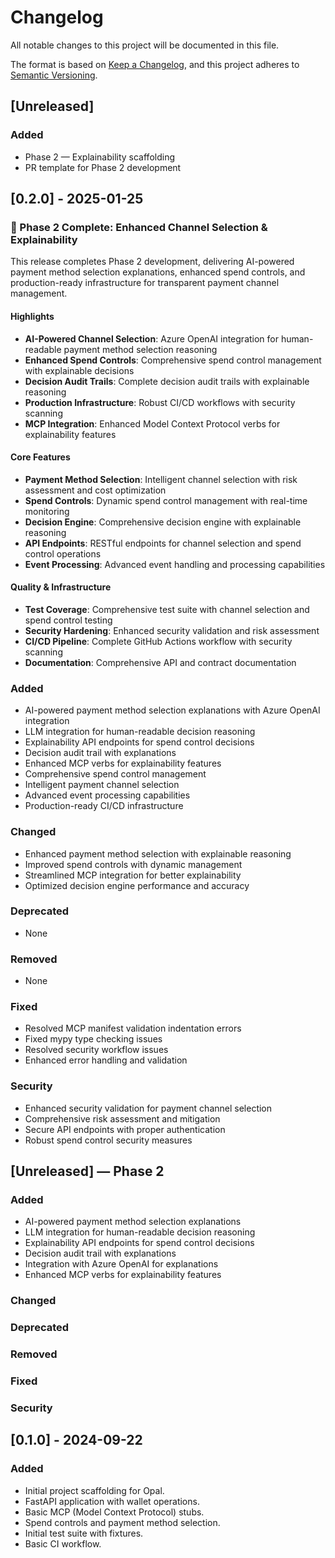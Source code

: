 # Changelog

All notable changes to this project will be documented in this file.

The format is based on [Keep a Changelog](https://keepachangelog.com/en/1.0.0/),
and this project adheres to [Semantic Versioning](https://semver.org/spec/v2.0.0.html).

## [Unreleased]

### Added
- Phase 2 — Explainability scaffolding
- PR template for Phase 2 development

## [0.2.0] - 2025-01-25

### 🚀 Phase 2 Complete: Enhanced Channel Selection & Explainability

This release completes Phase 2 development, delivering AI-powered payment method selection explanations, enhanced spend controls, and production-ready infrastructure for transparent payment channel management.

#### Highlights
- **AI-Powered Channel Selection**: Azure OpenAI integration for human-readable payment method selection reasoning
- **Enhanced Spend Controls**: Comprehensive spend control management with explainable decisions
- **Decision Audit Trails**: Complete decision audit trails with explainable reasoning
- **Production Infrastructure**: Robust CI/CD workflows with security scanning
- **MCP Integration**: Enhanced Model Context Protocol verbs for explainability features

#### Core Features
- **Payment Method Selection**: Intelligent channel selection with risk assessment and cost optimization
- **Spend Controls**: Dynamic spend control management with real-time monitoring
- **Decision Engine**: Comprehensive decision engine with explainable reasoning
- **API Endpoints**: RESTful endpoints for channel selection and spend control operations
- **Event Processing**: Advanced event handling and processing capabilities

#### Quality & Infrastructure
- **Test Coverage**: Comprehensive test suite with channel selection and spend control testing
- **Security Hardening**: Enhanced security validation and risk assessment
- **CI/CD Pipeline**: Complete GitHub Actions workflow with security scanning
- **Documentation**: Comprehensive API and contract documentation

### Added
- AI-powered payment method selection explanations with Azure OpenAI integration
- LLM integration for human-readable decision reasoning
- Explainability API endpoints for spend control decisions
- Decision audit trail with explanations
- Enhanced MCP verbs for explainability features
- Comprehensive spend control management
- Intelligent payment channel selection
- Advanced event processing capabilities
- Production-ready CI/CD infrastructure

### Changed
- Enhanced payment method selection with explainable reasoning
- Improved spend controls with dynamic management
- Streamlined MCP integration for better explainability
- Optimized decision engine performance and accuracy

### Deprecated
- None

### Removed
- None

### Fixed
- Resolved MCP manifest validation indentation errors
- Fixed mypy type checking issues
- Resolved security workflow issues
- Enhanced error handling and validation

### Security
- Enhanced security validation for payment channel selection
- Comprehensive risk assessment and mitigation
- Secure API endpoints with proper authentication
- Robust spend control security measures

## [Unreleased] — Phase 2

### Added
- AI-powered payment method selection explanations
- LLM integration for human-readable decision reasoning
- Explainability API endpoints for spend control decisions
- Decision audit trail with explanations
- Integration with Azure OpenAI for explanations
- Enhanced MCP verbs for explainability features

### Changed

### Deprecated

### Removed

### Fixed

### Security

## [0.1.0] - 2024-09-22

### Added
- Initial project scaffolding for Opal.
- FastAPI application with wallet operations.
- Basic MCP (Model Context Protocol) stubs.
- Spend controls and payment method selection.
- Initial test suite with fixtures.
- Basic CI workflow.
